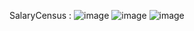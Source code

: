 SalaryCensus :
![image](https://github.com/SaudShaikh69/SalaryCensus-prj/assets/117293243/bef8ab88-825d-4209-a99f-8833bbe11af8)
![image](https://github.com/SaudShaikh69/SalaryCensus-prj/assets/117293243/b13cad8c-00eb-4951-8d4b-ffaa76a24417)
![image](https://github.com/SaudShaikh69/SalaryCensus-prj/assets/117293243/bc477cae-9651-4c62-9d6c-459441873e5f)

